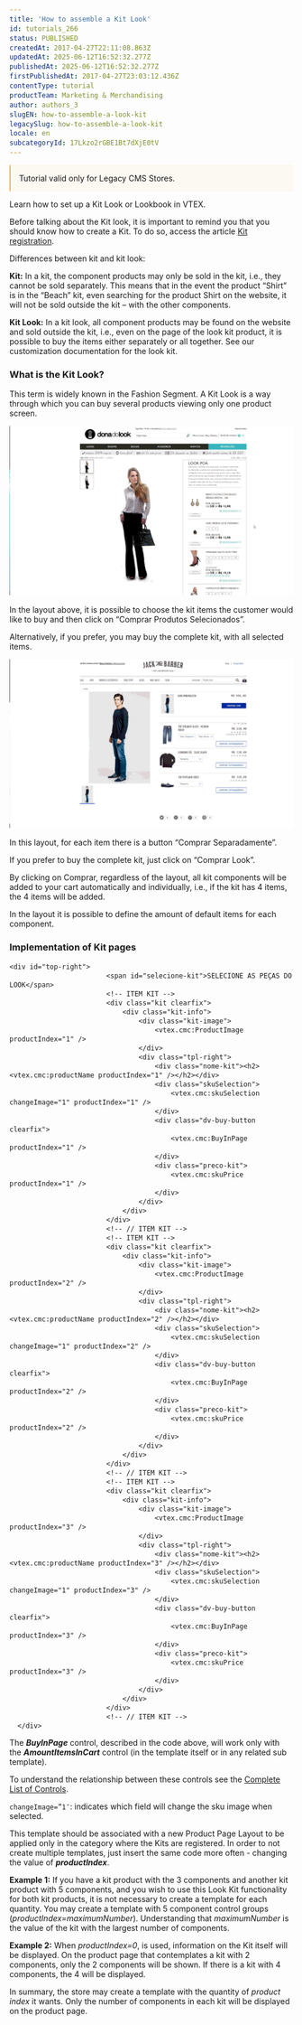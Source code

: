 ```yaml
---
title: 'How to assemble a Kit Look'
id: tutorials_266
status: PUBLISHED
createdAt: 2017-04-27T22:11:08.863Z
updatedAt: 2025-06-12T16:52:32.277Z
publishedAt: 2025-06-12T16:52:32.277Z
firstPublishedAt: 2017-04-27T23:03:12.436Z
contentType: tutorial
productTeam: Marketing & Merchandising
author: authors_3
slugEN: how-to-assemble-a-look-kit
legacySlug: how-to-assemble-a-look-kit
locale: en
subcategoryId: 17Lkzo2rGBE1Bt7dXjE0tV
---
```


<div style="background-color:#FCF8F2; border-left: 2px solid #F0AD4E; border-top-left-radius: 2px; border-bottom-left-radius: 2px; padding: 15px; margin-bottom: 10px">
Tutorial valid only for Legacy CMS Stores.
</div>

Learn how to set up a Kit Look or Lookbook in VTEX.

Before talking about the Kit look, it is important to remind you that you should know how to create a Kit. To do so, access the article [Kit registration](/en/tutorial/kit-registration/).

Differences between kit and kit look:

**Kit:** In a kit, the component products may only be sold in the kit, i.e., they cannot be sold separately. This means that in the event the product “Shirt” is in the “Beach” kit, even searching for the product Shirt on the website, it will not be sold outside the kit – with the other components.

**Kit Look:** In a kit look, all component products may be found on the website and sold outside the kit, i.e., even on the page of the look kit product, it is possible to buy the items either separately or all together. See our customization documentation for the look kit.

### What is the Kit Look?

This term is widely known in the Fashion Segment. A Kit Look is a way through which you can buy several products viewing only one product screen. 

![](https://raw.githubusercontent.com/vtexdocs/help-center-content/refs/heads/main/docs/en/tutorials/catalog/kit/how-to-assemble-a-look-kit_1.gif)

In the layout above, it is possible to choose the kit items the customer would like to buy and then click on “Comprar Produtos Selecionados”.

Alternatively, if you prefer, you may buy the complete kit, with all selected items.

![](https://raw.githubusercontent.com/vtexdocs/help-center-content/refs/heads/main/docs/en/tutorials/catalog/kit/how-to-assemble-a-look-kit_2.gif)

In this layout, for each item there is a button “Comprar Separadamente”.

If you prefer to buy the complete kit, just click on “Comprar Look”.

By clicking on Comprar, regardless of the layout, all kit components will be added to your cart automatically and individually, i.e., if the kit has 4 items, the 4 items will be added.

In the layout it is possible to define the amount of default items for each component.

### Implementation of Kit pages

```
<div id="top-right">
                        <span id="selecione-kit">SELECIONE AS PEÇAS DO LOOK</span>
                        <!-- ITEM KIT -->
                        <div class="kit clearfix">
                            <div class="kit-info">
                                <div class="kit-image">
                                    <vtex.cmc:ProductImage productIndex="1" />
                                </div>
                                <div class="tpl-right">
                                    <div class="nome-kit"><h2><vtex.cmc:productName productIndex="1" /></h2></div>
                                    <div class="skuSelection">
                                        <vtex.cmc:skuSelection changeImage="1" productIndex="1" />
                                    </div>
                                    <div class="dv-buy-button clearfix">
                                        <vtex.cmc:BuyInPage productIndex="1" />
                                    </div>
                                    <div class="preco-kit">
                                        <vtex.cmc:skuPrice productIndex="1" />
                                    </div>
                                </div>
                            </div>
                        </div>
                        <!-- // ITEM KIT -->
                        <!-- ITEM KIT -->
                        <div class="kit clearfix">
                            <div class="kit-info">
                                <div class="kit-image">
                                    <vtex.cmc:ProductImage productIndex="2" />
                                </div>
                                <div class="tpl-right">
                                    <div class="nome-kit"><h2><vtex.cmc:productName productIndex="2" /></h2></div>
                                    <div class="skuSelection">
                                        <vtex.cmc:skuSelection changeImage="1" productIndex="2" />
                                    </div>
                                    <div class="dv-buy-button clearfix">
                                        <vtex.cmc:BuyInPage productIndex="2" />
                                    </div>
                                    <div class="preco-kit">
                                        <vtex.cmc:skuPrice productIndex="2" />
                                    </div>
                                </div>
                            </div>
                        </div>
                        <!-- // ITEM KIT -->
                        <!-- ITEM KIT -->
                        <div class="kit clearfix">
                            <div class="kit-info">
                                <div class="kit-image">
                                    <vtex.cmc:ProductImage productIndex="3" />
                                </div>
                                <div class="tpl-right">
                                    <div class="nome-kit"><h2><vtex.cmc:productName productIndex="3" /></h2></div>
                                    <div class="skuSelection">
                                        <vtex.cmc:skuSelection changeImage="1" productIndex="3" />
                                    </div>
                                    <div class="dv-buy-button clearfix">
                                        <vtex.cmc:BuyInPage productIndex="3" />
                                    </div>
                                    <div class="preco-kit">
                                        <vtex.cmc:skuPrice productIndex="3" />
                                    </div>
                                </div>
                            </div>
                        </div>
                        <!-- // ITEM KIT -->
  </div>
```

The **_BuyInPage_** control, described in the code above, will work only with the **_AmountItemsInCart_** control (in the template itself or in any related sub template).

To understand the relationship between these controls see the [Complete List of Controls](/en/tutorial/list-of-controls-for-templates/).

`changeImage=”1″`: indicates which field will change the sku image when selected.

This template should be associated with a new Product Page Layout to be applied only in the category where the Kits are registered. In order to not create multiple templates, just insert the same code more often - changing the value of _**productIndex**_.

**Example 1:** If you have a kit product with the 3 components and another kit product with 5 components, and you wish to use this Look Kit functionality for both kit products, it is not necessary to create a template for each quantity. You may create a template with 5 component control groups (_productIndex=maximumNumber_). Understanding that _maximumNumber_ is the value of the kit with the largest number of components.

**Example 2:** When _productIndex=0_, is used, information on the Kit itself will be displayed. On the product page that contemplates a kit with 2 components, only the 2 components will be shown. If there is a kit with 4 components, the 4 will be displayed.

In summary, the store may create a template with the quantity of _product index_ it wants. Only the number of components in each kit will be displayed on the product page.
